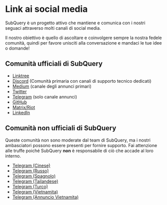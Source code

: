 # Link ai social media

SubQuery è un progetto attivo che mantiene e comunica con i nostri seguaci attraverso molti canali di social media.

Il nostro obiettivo è quello di ascoltare e coinvolgere sempre la nostra fedele comunità, quindi per favore unisciti alla conversazione e mandaci le tue idee o domande!

## Comunità ufficiali di SubQuery

- [Linktree](https://linktr.ee/subquerynetwork)
- [Discord](https://discord.com/invite/subquery) (Comunità primaria con canali di supporto tecnico dedicati)
- [Medium](https://subquery.medium.com) (canale degli annunci primari)
- [Twitter](https://twitter.com/subquerynetwork)
- [Telegram](https://t.me/subquerynetwork) (solo canale annunci)
- [GitHub](https://github.com/SubQuery/subql)
- [Matrix/Riot](https://matrix.to/#/#subquery:matrix.org)
- [LinkedIn](https://www.linkedin.com/company/subquery)

## Comunità non ufficiali di SubQuery

Queste comunità non sono moderate dal team di SubQuery, ma i nostri ambasciatori possono essere presenti per fornire supporto. Fai attenzione alle truffe poiché SubQuery **non** è responsabile di ciò che accade al loro interno.

- [Telegram (Cinese)](https://t.me/subquerychina)
- [Telegram (Russo)](https://t.me/SubQuery_russia)
- [Telegram (Spagnolo)](https://t.me/SubQueryES)
- [Telegram (Tailandese)](https://t.me/subquerynetworkthai)
- [Telegram (Turco)](https://t.me/subquery_TR)
- [Telegram (Vietnamita)](https://t.me/subqueryvietnam)
- [Telegram (Annuncio Vietnamita)](https://t.me/subqueryannvn)
